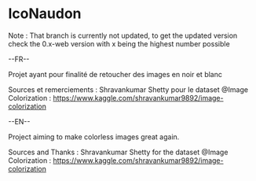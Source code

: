 # IcoNaudon

Note : That branch is currently not updated, to get the updated version check the 0.x-web version with x being the highest number possible

--FR--

Projet ayant pour finalité de retoucher des images en noir et blanc

Sources et remerciements : 
Shravankumar Shetty pour le dataset @Image Colorization : https://www.kaggle.com/shravankumar9892/image-colorization

--EN-- 

Project aiming to make colorless images great again.

Sources and Thanks :
Shravankumar Shetty for the dataset @Image Colorization : https://www.kaggle.com/shravankumar9892/image-colorization
